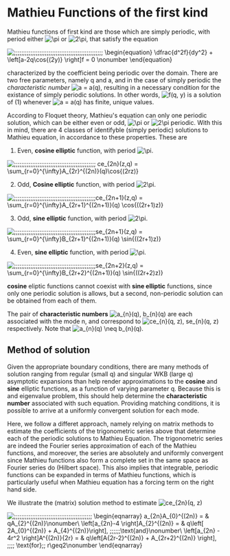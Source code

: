 # Mathieu Functions of the first kind

Mathieu functions of first kind are those which are simply periodic, with period either ![\pi](https://render.githubusercontent.com/render/math?math=%5Ctextstyle+%5Cpi) or ![2\pi](https://render.githubusercontent.com/render/math?math=%5Ctextstyle+2%5Cpi), that satisfy the equation

![\;\;\;\;\;\;\;\;\;\;\;\;\;\;\;\;\;\;\;\;\;\;\;\;\;\;\;\;\;\;\;\;\;\;\;\;\;\;\;\;\;\;\;\;\;\;\;\;\;
\begin{equation}
\dfrac{d^2f}{dy^2} + \left[a-2q\cos{(2y)} \right]f = 0 \nonumber
\end{equation}](https://render.githubusercontent.com/render/math?math=%5Ctextstyle+%5C%3B%5C%3B%5C%3B%5C%3B%5C%3B%5C%3B%5C%3B%5C%3B%5C%3B%5C%3B%5C%3B%5C%3B%5C%3B%5C%3B%5C%3B%5C%3B%5C%3B%5C%3B%5C%3B%5C%3B%5C%3B%5C%3B%5C%3B%5C%3B%5C%3B%5C%3B%5C%3B%5C%3B%5C%3B%5C%3B%5C%3B%5C%3B%5C%3B%5C%3B%5C%3B%5C%3B%5C%3B%5C%3B%5C%3B%5C%3B%5C%3B%5C%3B%5C%3B%5C%3B%5C%3B%5C%3B%5C%3B%5C%3B%5C%3B%0A%5Cbegin%7Bequation%7D%0A%5Cdfrac%7Bd%5E2f%7D%7Bdy%5E2%7D+%2B+%5Cleft%5Ba-2q%5Ccos%7B%282y%29%7D+%5Cright%5Df+%3D+0+%5Cnonumber%0A%5Cend%7Bequation%7D)


characterized by the coefficient being periodic over the domain. There are two
free parameters, namely q and a, and in the case of simply periodic the *characteristic number* ![a = a(q)](https://render.githubusercontent.com/render/math?math=%5Ctextstyle+a+%3D+a%28q%29), resulting in a necessary condition for the existance of simply periodic solutions. In other words, ![f(q, y)](https://render.githubusercontent.com/render/math?math=%5Ctextstyle+f%28q%2C+y%29) is a solution of (1) whenever ![a = a(q)](https://render.githubusercontent.com/render/math?math=%5Ctextstyle+a+%3D+a%28q%29) has finite, unique values.


According to Floquet theory, Mathieu's equation can only one periodic solution, which can be either even or odd, ![\pi](https://render.githubusercontent.com/render/math?math=%5Ctextstyle+%5Cpi) or ![2\pi](https://render.githubusercontent.com/render/math?math=%5Ctextstyle+2%5Cpi) periodic. With this in mind, there are 4 classes of identifyble (simply periodic) solutions to Mathieu equation, in accordance to these properties. These are

1. Even, **cosine elliptic** function, with period ![\pi](https://render.githubusercontent.com/render/math?math=%5Ctextstyle+%5Cpi).

![\;\;\;\;\;\;\;\;\;\;\;\;\;\;\;\;\;\;\;\;\;\;\;\;\;\;\;\;\;\;\;\;\;\;\;\;\;\;\;\;\;\;\;\;\; ce_{2n}(z,q) = \sum_{r=0}^{\infty}A_{2r}^{(2n)}(q)\cos{(2rz)}](https://render.githubusercontent.com/render/math?math=%5Cdisplaystyle+%5C%3B%5C%3B%5C%3B%5C%3B%5C%3B%5C%3B%5C%3B%5C%3B%5C%3B%5C%3B%5C%3B%5C%3B%5C%3B%5C%3B%5C%3B%5C%3B%5C%3B%5C%3B%5C%3B%5C%3B%5C%3B%5C%3B%5C%3B%5C%3B%5C%3B%5C%3B%5C%3B%5C%3B%5C%3B%5C%3B%5C%3B%5C%3B%5C%3B%5C%3B%5C%3B%5C%3B%5C%3B%5C%3B%5C%3B%5C%3B%5C%3B%5C%3B%5C%3B%5C%3B%5C%3B+ce_%7B2n%7D%28z%2Cq%29+%3D+%5Csum_%7Br%3D0%7D%5E%7B%5Cinfty%7DA_%7B2r%7D%5E%7B%282n%29%7D%28q%29%5Ccos%7B%282rz%29%7D)


2. Odd, **Cosine elliptic** function, with period ![2\pi](https://render.githubusercontent.com/render/math?math=%5Ctextstyle+2%5Cpi).


![\;\;\;\;\;\;\;\;\;\;\;\;\;\;\;\;\;\;\;\;\;\;\;\;\;\;\;\;\;\;\;\;\;\;\;\;\;\;\;\;\;\;\;\;\;ce_{2n+1}(z,q) =  \sum_{r=0}^{\infty}A_{2r+1}^{(2n+1)}(q) \cos{((2r+1)z)}
](https://render.githubusercontent.com/render/math?math=%5Cdisplaystyle+%5C%3B%5C%3B%5C%3B%5C%3B%5C%3B%5C%3B%5C%3B%5C%3B%5C%3B%5C%3B%5C%3B%5C%3B%5C%3B%5C%3B%5C%3B%5C%3B%5C%3B%5C%3B%5C%3B%5C%3B%5C%3B%5C%3B%5C%3B%5C%3B%5C%3B%5C%3B%5C%3B%5C%3B%5C%3B%5C%3B%5C%3B%5C%3B%5C%3B%5C%3B%5C%3B%5C%3B%5C%3B%5C%3B%5C%3B%5C%3B%5C%3B%5C%3B%5C%3B%5C%3B%5C%3Bce_%7B2n%2B1%7D%28z%2Cq%29+%3D++%5Csum_%7Br%3D0%7D%5E%7B%5Cinfty%7DA_%7B2r%2B1%7D%5E%7B%282n%2B1%29%7D%28q%29+%5Ccos%7B%28%282r%2B1%29z%29%7D%0A)

3. Odd, **sine elliptic** function, with period ![2\pi](https://render.githubusercontent.com/render/math?math=%5Ctextstyle+2%5Cpi).

![\;\;\;\;\;\;\;\;\;\;\;\;\;\;\;\;\;\;\;\;\;\;\;\;\;\;\;\;\;\;\;\;\;\;\;\;\;\;\;\;\;\;\;\;\;se_{2n+1}(z,q) =  \sum_{r=0}^{\infty}B_{2r+1}^{(2n+1)}(q) \sin{((2r+1)z)}
](https://render.githubusercontent.com/render/math?math=%5Cdisplaystyle+%5C%3B%5C%3B%5C%3B%5C%3B%5C%3B%5C%3B%5C%3B%5C%3B%5C%3B%5C%3B%5C%3B%5C%3B%5C%3B%5C%3B%5C%3B%5C%3B%5C%3B%5C%3B%5C%3B%5C%3B%5C%3B%5C%3B%5C%3B%5C%3B%5C%3B%5C%3B%5C%3B%5C%3B%5C%3B%5C%3B%5C%3B%5C%3B%5C%3B%5C%3B%5C%3B%5C%3B%5C%3B%5C%3B%5C%3B%5C%3B%5C%3B%5C%3B%5C%3B%5C%3B%5C%3Bse_%7B2n%2B1%7D%28z%2Cq%29+%3D++%5Csum_%7Br%3D0%7D%5E%7B%5Cinfty%7DB_%7B2r%2B1%7D%5E%7B%282n%2B1%29%7D%28q%29+%5Csin%7B%28%282r%2B1%29z%29%7D%0A)


4. Even, **sine elliptic** function, with period ![\pi](https://render.githubusercontent.com/render/math?math=%5Ctextstyle+%5Cpi).

![\;\;\;\;\;\;\;\;\;\;\;\;\;\;\;\;\;\;\;\;\;\;\;\;\;\;\;\;\;\;\;\;\;\;\;\;\;\;\;\;\;\;\;\;\;se_{2n+2}(z,q) =  \sum_{r=0}^{\infty}B_{2r+2}^{(2n+1)}(q) \sin{((2r+2)z)}
](https://render.githubusercontent.com/render/math?math=%5Cdisplaystyle+%5C%3B%5C%3B%5C%3B%5C%3B%5C%3B%5C%3B%5C%3B%5C%3B%5C%3B%5C%3B%5C%3B%5C%3B%5C%3B%5C%3B%5C%3B%5C%3B%5C%3B%5C%3B%5C%3B%5C%3B%5C%3B%5C%3B%5C%3B%5C%3B%5C%3B%5C%3B%5C%3B%5C%3B%5C%3B%5C%3B%5C%3B%5C%3B%5C%3B%5C%3B%5C%3B%5C%3B%5C%3B%5C%3B%5C%3B%5C%3B%5C%3B%5C%3B%5C%3B%5C%3B%5C%3Bse_%7B2n%2B2%7D%28z%2Cq%29+%3D++%5Csum_%7Br%3D0%7D%5E%7B%5Cinfty%7DB_%7B2r%2B2%7D%5E%7B%282n%2B1%29%7D%28q%29+%5Csin%7B%28%282r%2B2%29z%29%7D%0A)


**cosine** eliptic functions cannot coexist with **sine elliptic** functions, since only one periodic solution is allows, but a second, non-periodic solution can be obtained from each of them. 


The pair of **characteristic numbers** ![a_{n}(q), b_{n}(q)](https://render.githubusercontent.com/render/math?math=%5Ctextstyle+a_%7Bn%7D%28q%29%2C+b_%7Bn%7D%28q%29) are each associated with the mode n, and correspond to ![ce_{n}(q, z), se_{n}(q, z)](https://render.githubusercontent.com/render/math?math=%5Ctextstyle+ce_%7Bn%7D%28q%2C+z%29%2C+se_%7Bn%7D%28q%2C+z%29) respectively. Note that ![a_{n}(q) \neq b_{n}(q)](https://render.githubusercontent.com/render/math?math=%5Ctextstyle+a_%7Bn%7D%28q%29+%5Cneq+b_%7Bn%7D%28q%29).



## Method of solution

Given the appropriate boundary conditions, there are many methods of solution ranging from regular (small q) and singular WKB (large q) asymptotic expansions than help render approximations to the **cosine** and **sine** elliptic functions, as a function of varying parameter q. Because this is and eigenvalue problem, this should help determine the **characteristic number** associated with such equation. Providing matching conditions, it is possible to arrive at a uniformly convergent solution for each mode.

Here, we follow a differet approach, namely relying on matrix methods to estimate the coefficients of the trigonometric series above that determine each of the periodic solutions to Mathieu Equation. The trigonometric series are indeed the Fourier series approximation of each of the Mathieu functions, and moreover, the series are absolutely and uniformly convergent since Mathieu functions also form a complete set in the same space as Fourier series do (Hilbert space). This also implies that integrable, periodic functions can be expanded in terms of Mathieu functions, which is particularly useful when Mathieu equation has a forcing term on the right hand side.


We illustrate the (matrix) solution method to estimate ![ce_{2n}(q, z)](https://render.githubusercontent.com/render/math?math=%5Ctextstyle+ce_%7B2n%7D%28q%2C+z%29)



![\;\;\;\;\;\;\;\;\;\;\;\;\;\;\;\;\;\;\;\;\;\;\;\;\;\;\;\;\;\;\;\;\;\;\;\;\;\;\;\;\;\;\;
\begin{eqnarray}
a_{2n}A_{0}^{(2n)} = &  qA_{2}^{(2n)}\nonumber\\
\left[a_{2n}-4 \right]A_{2}^{(2n)} = & q\left[ 2A_{0}^{(2n)} + A_{4}^{(2n)}\right], \;\;\;\;\;\;\text{and}\nonumber\\
\left[a_{2n} - 4r^2 \right]A^{(2n)}_{2r} = & q\left[A_{2r-2}^{(2n)} + A_{2r+2}^{(2n)} \right], \;\;\;\; \text{for}\;\; r\geq2\nonumber
\end{eqnarray}](https://render.githubusercontent.com/render/math?math=%5Cdisplaystyle+%5C%3B%5C%3B%5C%3B%5C%3B%5C%3B%5C%3B%5C%3B%5C%3B%5C%3B%5C%3B%5C%3B%5C%3B%5C%3B%5C%3B%5C%3B%5C%3B%5C%3B%5C%3B%5C%3B%5C%3B%5C%3B%5C%3B%5C%3B%5C%3B%5C%3B%5C%3B%5C%3B%5C%3B%5C%3B%5C%3B%5C%3B%5C%3B%5C%3B%5C%3B%5C%3B%5C%3B%5C%3B%5C%3B%5C%3B%5C%3B%5C%3B%5C%3B%5C%3B%0A%5Cbegin%7Beqnarray%7D%0Aa_%7B2n%7DA_%7B0%7D%5E%7B%282n%29%7D+%3D+%26++qA_%7B2%7D%5E%7B%282n%29%7D%5Cnonumber%5C%5C%0A%5Cleft%5Ba_%7B2n%7D-4+%5Cright%5DA_%7B2%7D%5E%7B%282n%29%7D+%3D+%26+q%5Cleft%5B+2A_%7B0%7D%5E%7B%282n%29%7D+%2B+A_%7B4%7D%5E%7B%282n%29%7D%5Cright%5D%2C+%5C%3B%5C%3B%5C%3B%5C%3B%5C%3B%5C%3B%5Ctext%7Band%7D%5Cnonumber%5C%5C%0A%5Cleft%5Ba_%7B2n%7D+-+4r%5E2+%5Cright%5DA%5E%7B%282n%29%7D_%7B2r%7D+%3D+%26+q%5Cleft%5BA_%7B2r-2%7D%5E%7B%282n%29%7D+%2B+A_%7B2r%2B2%7D%5E%7B%282n%29%7D+%5Cright%5D%2C+%5C%3B%5C%3B%5C%3B%5C%3B+%5Ctext%7Bfor%7D%5C%3B%5C%3B+r%5Cgeq2%5Cnonumber%0A%5Cend%7Beqnarray%7D)


















